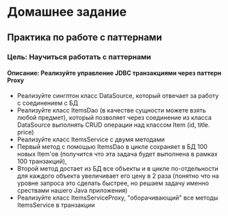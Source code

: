# Домашнее задание
## Практика по работе с паттернами
### Цель: Научиться работать с паттернами

#### Описание: Реализуйте управление JDBC транзакциями через паттерн Proxy
* Реализуйте синглтон класс DataSource, который отвечает за работу с соединением с БД
* Реализуйте класс ItemsDao (в качестве сущности можете взять любой предмет), который позволяет через соединение из класса DataSource выполнять CRUD операции над классом Item (id, title. price)
* Реализуйте класс ItemsService с двумя методами
* Первый метод с помощью ItemsDao в цикле сохраняет в БД 100 новых Item'ов (получится что эта задача будет выполнена в рамках 100 транзакций),
* Второй метод достает из БД все объекты и в цикле по-отдельности для каждого объекта увеличивает его цену в 2 раза (понятно что на уровне запроса это сделать быстрее, но решаем задачу именно срествами нашего Java приложения)
* Реализуйте класс ItemsServiceProxy, "оборачивающий" все методы ItemsService в транзакции